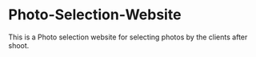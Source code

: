 # Photo-Selection-Website
This is a Photo selection website for  selecting photos by the clients after shoot.
